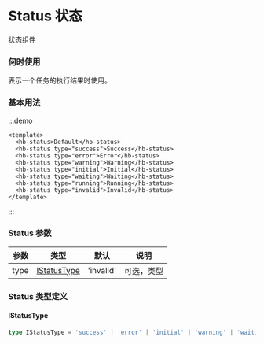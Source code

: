 # Status 状态

状态组件

### 何时使用

表示一个任务的执行结果时使用。

### 基本用法

:::demo

```vue
<template>
  <hb-status>Default</hb-status>
  <hb-status type="success">Success</hb-status>
  <hb-status type="error">Error</hb-status>
  <hb-status type="warning">Warning</hb-status>
  <hb-status type="initial">Initial</hb-status>
  <hb-status type="waiting">Waiting</hb-status>
  <hb-status type="running">Running</hb-status>
  <hb-status type="invalid">Invalid</hb-status>
</template>
```

:::

### Status 参数

| 参数 |            类型             |   默认    |    说明    |
| :--: | :-------------------------: | :-------: | :--------: |
| type | [IStatusType](#istatustype) | 'invalid' | 可选，类型 |

### Status 类型定义

#### IStatusType

```ts
type IStatusType = 'success' | 'error' | 'initial' | 'warning' | 'waiting' | 'running' | 'invalid'
```
